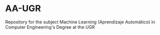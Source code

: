 # AA-UGR
Repository for the subject Machine Learning (Aprendizaje Automático) in Computer Engineering's Degree at the UGR
